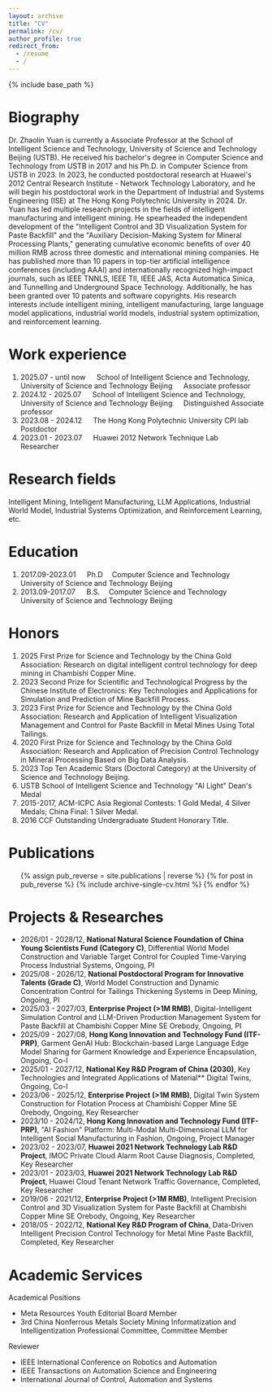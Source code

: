 ```yaml
---
layout: archive
title: "CV"
permalink: /cv/
author_profile: true
redirect_from:
  - /resume
  - /
---
```

{% include base_path %}

Biography
=========

Dr. Zhaolin Yuan is currently a Associate Professor at the School of Intelligent Science and Technology, University of Science and Technology Beijing (USTB). He received his bachelor's degree in Computer Science and Technology from USTB in 2017 and his Ph.D. in Computer Science from USTB in 2023. In 2023, he conducted postdoctoral research at Huawei's 2012 Central Research Institute - Network Technology Laboratory, and he will begin his postdoctoral work in the Department of Industrial and Systems Engineering (ISE) at The Hong Kong Polytechnic University in 2024.
Dr. Yuan has led multiple research projects in the fields of intelligent manufacturing and intelligent mining. He spearheaded the independent development of the "Intelligent Control and 3D Visualization System for Paste Backfill" and the "Auxiliary Decision-Making System for Mineral Processing Plants," generating cumulative economic benefits of over 40 million RMB across three domestic and international mining companies.
He has published more than 10 papers in top-tier artificial intelligence conferences (including AAAI) and internationally recognized high-impact journals, such as IEEE TNNLS, IEEE TII, IEEE JAS, Acta Automatica Sinica, and Tunnelling and Underground Space Technology. Additionally, he has been granted over 10 patents and software copyrights.
His research interests include intelligent mining, intelligent manufacturing, large language model applications, industrial world models, industrial system optimization, and reinforcement learning.

Work experience
===============
1. 2025.07 - until now &emsp; School of Intelligent Science and Technology, University of Science and Technology Beijing &emsp; Associate professor
2. 2024.12 - 2025.07 &emsp; School of Intelligent Science and Technology, University of Science and Technology Beijing &emsp; Distinguished Associate professor
3. 2023.08 - 2024.12 &emsp; The Hong Kong Polytechnic University CPI lab &emsp; Postdoctor 
4. 2023.01 - 2023.07 &emsp; Huawei 2012 Network Technique Lab &emsp; Researcher 

**Research fields**
===================

Intelligent Mining, Intelligent Manufacturing, LLM Applications, Industrial World Model, Industrial Systems Optimization, and Reinforcement Learning, etc.  

Education
=========
1. 2017.09-2023.01 &emsp; Ph.D &emsp;Computer Science and Technology &emsp; University of Science and Technology Beijing
2. 2013.09-2017.07 &emsp; B.S. &emsp;Computer Science and Technology &emsp; University of Science and Technology Beijing

Honors
===================
1. 2025 First Prize for Science and Technology by the China Gold Association: Research on digital intelligent control technology for deep mining in Chambishi Copper Mine.
2. 2023 Second Prize for Scientific and Technological Progress by the Chinese Institute of Electronics: Key Technologies and Applications for Simulation and Prediction of Mine Backfill Process.
3. 2023 First Prize for Science and Technology by the China Gold Association: Research and Application of Intelligent Visualization Management and Control for Paste Backfill in Metal Mines Using Total Tailings.
4. 2020 First Prize for Science and Technology by the China Gold Association: Research and Application of Precision Control Technology in Mineral Processing Based on Big Data Analysis.
5. 2023 Top Ten Academic Stars (Doctoral Category) at the University of Science and Technology Beijing.
6. USTB School of Intelligent Science and Technology "AI Light" Dean's Medal  
7. 2015-2017, ACM-ICPC Asia Regional Contests: 1 Gold Medal, 4 Silver Medals; China Final: 1 Silver Medal.
8. 2016 CCF Outstanding Undergraduate Student Honorary Title.

Publications
============

<ul>
{% assign pub_reverse = site.publications | reverse %}
{% for post in pub_reverse %}
  {% include archive-single-cv.html %}
{% endfor %}</ul>


Projects & Researches
===================

* 2026/01 - 2028/12, **National Natural Science Foundation of China Young Scientists Fund (Category C)**, Differential World Model Construction and Variable Target Control for Coupled Time-Varying Process Industrial Systems, Ongoing, PI
* 2025/08 - 2026/12, **National Postdoctoral Program for Innovative Talents (Grade C)**, World Model Construction and Dynamic Concentration Control for Tailings Thickening Systems in Deep Mining, Ongoing, PI
* 2025/03 - 2027/03, **Enterprise Project (>1M RMB)**, Digital-Intelligent Simulation Control and LLM-Driven Production Management System for Paste Backfill at Chambishi Copper Mine SE Orebody, Ongoing, PI
* 2025/09 - 2027/08, **Hong Kong Innovation and Technology Fund (ITF-PRP)**, Garment GenAI Hub: Blockchain-based Large Language Edge Model Sharing for Garment Knowledge and Experience Encapsulation, Ongoing, Co-I
* 2025/01 - 2027/12, **National Key R&D Program of China (2030)**, Key Technologies and Integrated Applications of Material** Digital Twins, Ongoing, Co-I
* 2023/06 - 2025/12, **Enterprise Project (>1M RMB)**, Digital Twin System Construction for Flotation Process at Chambishi Copper Mine SE Orebody, Ongoing, Key Researcher
* 2023/10 - 2024/12, **Hong Kong Innovation and Technology Fund (ITF-PRP)**, "AI Fashion" Platform: Multi-Modal Multi-Dimensional LLM for Intelligent Social Manufacturing in Fashion, Ongoing, Project Manager
* 2023/02 - 2023/07, **Huawei 2021 Network Technology Lab R&D Project**, IMOC Private Cloud Alarm Root Cause Diagnosis, Completed, Key Researcher
* 2023/01 - 2023/03, **Huawei 2021 Network Technology Lab R&D Project**, Huawei Cloud Tenant Network Traffic Governance, Completed, Key Researcher
* 2019/06 - 2021/12, **Enterprise Project (>1M RMB)**, Intelligent Precision Control and 3D Visualization System for Paste Backfill at Chambishi Copper Mine SE Orebody, Ongoing, Key Researcher
* 2018/05 - 2022/12, **National Key R&D Program of China**, Data-Driven Intelligent Precision Control Technology for Metal Mine Paste Backfill, Completed, Key Researcher


Academic Services
===================

Academical Positions

* Meta Resources Youth Editorial Board Member
* 3rd China Nonferrous Metals Society Mining Informatization and Intelligentization Professional Committee, Committee Member

Reviewer

* IEEE International Conference on Robotics and Automation
* IEEE Transactions on Automation Science and Engineering
* International Journal of Control, Automation and Systems
